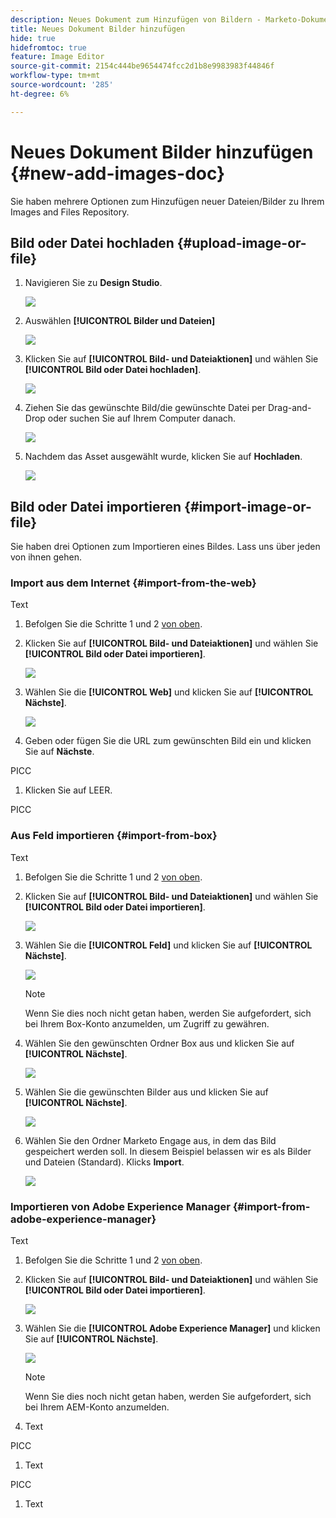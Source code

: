 ```yaml
---
description: Neues Dokument zum Hinzufügen von Bildern - Marketo-Dokumente - Produktdokumentation
title: Neues Dokument Bilder hinzufügen
hide: true
hidefromtoc: true
feature: Image Editor
source-git-commit: 2154c444be9654474fcc2d1b8e9983983f44846f
workflow-type: tm+mt
source-wordcount: '285'
ht-degree: 6%

---
```


# Neues Dokument Bilder hinzufügen {#new-add-images-doc}

Sie haben mehrere Optionen zum Hinzufügen neuer Dateien/Bilder zu Ihrem Images and Files Repository.

## Bild oder Datei hochladen {#upload-image-or-file}

1. Navigieren Sie zu **Design Studio**.

   ![](assets/add-images-and-files-to-marketo-1.png)

1. Auswählen **[!UICONTROL Bilder und Dateien]**

   ![](assets/add-images-and-files-to-marketo-2.png)

1. Klicken Sie auf **[!UICONTROL Bild- und Dateiaktionen]** und wählen Sie **[!UICONTROL Bild oder Datei hochladen]**.

   ![](assets/add-images-and-files-to-marketo-3.png)

1. Ziehen Sie das gewünschte Bild/die gewünschte Datei per Drag-and-Drop oder suchen Sie auf Ihrem Computer danach.

   ![](assets/add-images-and-files-to-marketo-4.png)

1. Nachdem das Asset ausgewählt wurde, klicken Sie auf **Hochladen**.

   ![](assets/add-images-and-files-to-marketo-5.png)

## Bild oder Datei importieren {#import-image-or-file}

Sie haben drei Optionen zum Importieren eines Bildes. Lass uns über jeden von ihnen gehen.

### Import aus dem Internet {#import-from-the-web}

Text

1. Befolgen Sie die Schritte 1 und 2 [von oben](#upload-image-or-file).

1. Klicken Sie auf **[!UICONTROL Bild- und Dateiaktionen]** und wählen Sie **[!UICONTROL Bild oder Datei importieren]**.

   ![](assets/add-images-and-files-to-marketo-6.png)

1. Wählen Sie die **[!UICONTROL Web]** und klicken Sie auf **[!UICONTROL Nächste]**.

   ![](assets/add-images-and-files-to-marketo-7.png)

1. Geben oder fügen Sie die URL zum gewünschten Bild ein und klicken Sie auf **Nächste**.

PICC

1. Klicken Sie auf LEER.

PICC

### Aus Feld importieren {#import-from-box}

Text

1. Befolgen Sie die Schritte 1 und 2 [von oben](#upload-image-or-file).

1. Klicken Sie auf **[!UICONTROL Bild- und Dateiaktionen]** und wählen Sie **[!UICONTROL Bild oder Datei importieren]**.

   ![](assets/add-images-and-files-to-marketo-10.png)

1. Wählen Sie die **[!UICONTROL Feld]** und klicken Sie auf **[!UICONTROL Nächste]**.

   ![](assets/add-images-and-files-to-marketo-11.png)

   >[!NOTE]
   >
   >Wenn Sie dies noch nicht getan haben, werden Sie aufgefordert, sich bei Ihrem Box-Konto anzumelden, um Zugriff zu gewähren.

1. Wählen Sie den gewünschten Ordner Box aus und klicken Sie auf **[!UICONTROL Nächste]**.

   ![](assets/add-images-and-files-to-marketo-12.png)

1. Wählen Sie die gewünschten Bilder aus und klicken Sie auf **[!UICONTROL Nächste]**.

   ![](assets/add-images-and-files-to-marketo-13.png)

1. Wählen Sie den Ordner Marketo Engage aus, in dem das Bild gespeichert werden soll. In diesem Beispiel belassen wir es als Bilder und Dateien (Standard). Klicks **Import**.

   ![](assets/add-images-and-files-to-marketo-14.png)

### Importieren von Adobe Experience Manager {#import-from-adobe-experience-manager}

Text

1. Befolgen Sie die Schritte 1 und 2 [von oben](#upload-image-or-file).

1. Klicken Sie auf **[!UICONTROL Bild- und Dateiaktionen]** und wählen Sie **[!UICONTROL Bild oder Datei importieren]**.

   ![](assets/add-images-and-files-to-marketo-15.png)

1. Wählen Sie die **[!UICONTROL Adobe Experience Manager]** und klicken Sie auf **[!UICONTROL Nächste]**.

   ![](assets/add-images-and-files-to-marketo-16.png)

   >[!NOTE]
   >
   >Wenn Sie dies noch nicht getan haben, werden Sie aufgefordert, sich bei Ihrem AEM-Konto anzumelden.

1. Text

PICC

1. Text

PICC

1. Text
